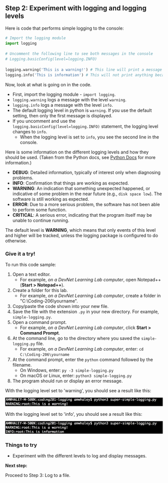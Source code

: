 ## Step 2: Experiment with logging and logging levels
Here is code that performs simple logging to the console:

```python
# Import the logging module
import logging

# Uncomment the following line to see both messages in the console
# Logging.basicConfig(level=logging.INFO)

logging.warning('This is a warning!') # This line will print a message to the console
logging.info('This is information') # This will not print anything because the default logging level is warning.
```

Now, look at what is going on in the code.

* First, import the logging module - `import logging`.
* `logging.warning` logs a message with the level `warning`.
* `logging.info` logs a message with the level `info`.
* The default logging level in python is `warning`. If you use the default setting, then only the first message is displayed.
* If you uncomment and use the `logging.basicConfig(level=logging.INFO)` statement, the logging level changes to `info`.
    * When the logging level is set to `info`, you see the second line in the console.

Here is some information on the different logging levels and how they should be used. (Taken from the Python docs, see [Python Docs](https://docs.python.org/3/howto/logging.html) for more information.)

* **DEBUG**:	Detailed information, typically of interest only when diagnosing problems.
* **INFO**:	Confirmation that things are working as expected.
* **WARNING**:	An indication that something unexpected happened, or indicative of some problem in the near future (e.g., `disk space low`). The software is still working as expected.
* **ERROR**:	Due to a more serious problem, the software has not been able to perform some function.
* **CRITICAL**:	A serious error, indicating that the program itself may be unable to continue running.

The default level is **WARNING**, which means that only events of this level and higher will be tracked, unless the logging package is configured to do otherwise.

### Give it a try!

To run this code sample:
1. Open a text editor.
    * For example, *on a DevNet Learning Lab computer*, open Notepad++ (**Start > Notepad++**).
3. Create a folder for this lab.
    * For example, *on a DevNet Learning Lab computer*, create a folder in "C:\Coding-206\yourname".
6. Copy/paste the code shown into your new file.
7. Save the file with the extension `.py` in your new directory. For example, `simple-logging.py`.
8. Open a command prompt.
    * For example, *on a DevNet Learning Lab computer*, click **Start > Command Prompt**.
9. At the command line, go to the directory where you saved the `simple-logging.py` file.
    * For example, *on a DevNet Learning Lab computer*, enter: `cd C:\Coding-206\yourname`
10. At the command prompt, enter the `python` command followed by the filename.
    * On Windows, enter: `py -3 simple-logging.py`
    * On macOS or Linux, enter: `python3 simple-logging.py`
11. The program should run or display an error message.

With the logging level set to 'warning', you should see a result like this:

![](assets/images/step2a-results.jpg)

With the logging level set to 'info', you should see a result like this:

![](assets/images/step2b-results.jpg)

### Things to try
* Experiment with the different levels to log and display messages.

**Next step:**

Proceed to Step 3: Log to a file.
